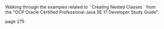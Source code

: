 Walking through the examples related to ¨Creating Nested Classes¨ from the "OCP Oracle Certified Professional Java SE 17 Developer Study Guide".

page 275